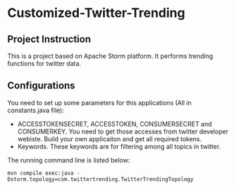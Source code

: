 # Customized-Twitter-Trending

## Project Instruction

This is a project based on Apache Storm platform. It performs trending functions for twitter data.

## Configurations

You need to set up some parameters for this applications (All in constants.java file):
* ACCESSTOKENSECRET, ACCESSTOKEN, CONSUMERSECRET and CONSUMERKEY. You need to get those accesses from twitter developer webiste. Build your own applicaiton and get all required tokens.
* Keywords. These keywords are for filtering among all topics in twitter.

The running command line is listed below:
```
mvn compile exec:java -Dstorm.topology=com.twittertrending.TwitterTrendingTopology
```
